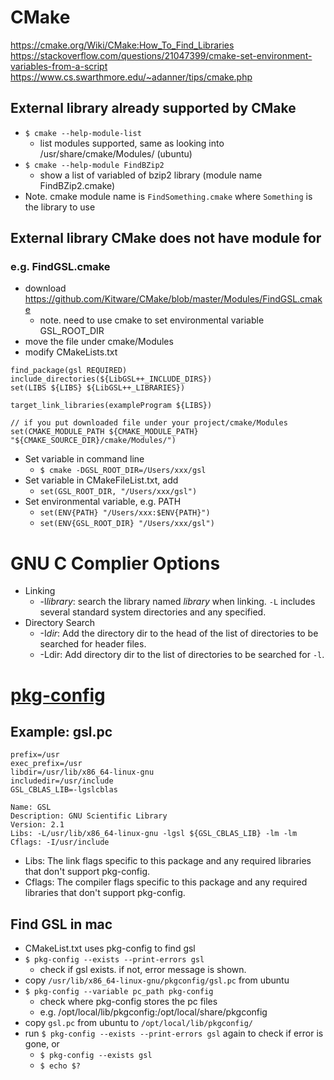 # CMake
https://cmake.org/Wiki/CMake:How_To_Find_Libraries
https://stackoverflow.com/questions/21047399/cmake-set-environment-variables-from-a-script
https://www.cs.swarthmore.edu/~adanner/tips/cmake.php

## External library already supported by CMake
- `$ cmake --help-module-list`
  - list modules supported, same as looking into /usr/share/cmake/Modules/ (ubuntu)
- `$ cmake --help-module FindBZip2`
  - show a list of variabled of bzip2 library (module name FindBZip2.cmake)
- Note. cmake module name is `FindSomething.cmake` where `Something` is the library to use

## External library CMake does not have module for
### e.g. FindGSL.cmake
- download https://github.com/Kitware/CMake/blob/master/Modules/FindGSL.cmake
  - note. need to use cmake to set environmental variable GSL_ROOT_DIR
- move the file under cmake/Modules
- modify CMakeLists.txt
```
find_package(gsl REQUIRED)
include_directories(${LibGSL++_INCLUDE_DIRS})
set(LIBS ${LIBS} ${LibGSL++_LIBRARIES})

target_link_libraries(exampleProgram ${LIBS})

// if you put downloaded file under your project/cmake/Modules
set(CMAKE_MODULE_PATH ${CMAKE_MODULE_PATH} "${CMAKE_SOURCE_DIR}/cmake/Modules/")
```
- Set variable in command line
  - `$ cmake -DGSL_ROOT_DIR=/Users/xxx/gsl`
- Set variable in CMakeFileList.txt, add
  - `set(GSL_ROOT_DIR, "/Users/xxx/gsl")`
- Set environmental variable, e.g. PATH
  - `set(ENV{PATH} "/Users/xxx:$ENV{PATH}")`
  - `set(ENV{GSL_ROOT_DIR} "/Users/xxx/gsl")`

# GNU C Complier Options
- Linking
  - -l*library*: search the library named *library* when linking. `-L` includes several standard system directories and any specified. 
- Directory Search
  - -I*dir*: Add the directory dir to the head of the list of directories to be searched for header files. 
  - -Ldir: Add directory dir to the list of directories to be searched for `-l`.

# [pkg-config](https://people.freedesktop.org/~dbn/pkg-config-guide.html)
## Example: gsl.pc
```
prefix=/usr
exec_prefix=/usr
libdir=/usr/lib/x86_64-linux-gnu
includedir=/usr/include
GSL_CBLAS_LIB=-lgslcblas

Name: GSL
Description: GNU Scientific Library
Version: 2.1
Libs: -L/usr/lib/x86_64-linux-gnu -lgsl ${GSL_CBLAS_LIB} -lm -lm 
Cflags: -I/usr/include
```
- Libs: The link flags specific to this package and any required libraries that don't support pkg-config. 
- Cflags: The compiler flags specific to this package and any required libraries that don't support pkg-config. 

## Find GSL in mac
- CMakeList.txt uses pkg-config to find gsl
- `$ pkg-config --exists --print-errors gsl`
  - check if gsl exists. if not, error message is shown. 
- copy `/usr/lib/x86_64-linux-gnu/pkgconfig/gsl.pc` from ubuntu
- `$ pkg-config --variable pc_path pkg-config`
  - check where pkg-config stores the pc files
  - e.g. /opt/local/lib/pkgconfig:/opt/local/share/pkgconfig
- copy `gsl.pc` from ubuntu to `/opt/local/lib/pkgconfig/`
- run `$ pkg-config --exists --print-errors gsl` again to check if error is gone, or
  - `$ pkg-config --exists gsl`
  - `$ echo $?`